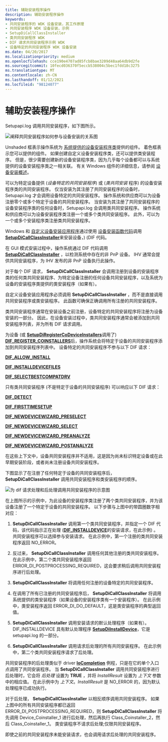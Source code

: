 ```yaml
---
title: 辅助安装程序操作
description: 辅助安装程序操作
keywords:
- 共同安装程序的 WDK 设备安装，其工作原理
- 共同安装程序 WDK 设备安装，示例
- SetupDiCallClassInstaller
- 类共同安装程序 WDK
- DIF 请求共同安装程序示例 WDK
- 设备特定的共同安装程序 WDK 设备安装
ms.date: 04/20/2017
ms.localizationpriority: medium
ms.openlocfilehash: cce190e4707ad85fcb8bae3209d48aa64db9d2fe
ms.sourcegitcommit: 10fecd036370f5eccb538004c5bec1fdd18c3275
ms.translationtype: MT
ms.contentlocale: zh-CN
ms.lasthandoff: 01/12/2021
ms.locfileid: "98124077"
---
```

# <a name="co-installer-operation"></a>辅助安装程序操作





Setupapi.log 调用共同安装程序，如下图所示。

![阐释共同安装程序如何参与设备安装的关系图](images/coinsts.png)

Unshaded 框表示操作系统为 [系统提供的设备安装程序类](./system-defined-device-setup-classes-reserved-for-system-use.md)提供的组件。 着色框表示您可以提供的组件。 如果创建自定义设备安装程序类，还可以提供类安装程序。 但是，很少需要创建新的设备安装程序类，因为几乎每个设备都可以与系统提供的设备安装程序类之一相关联。 有关 Windows 组件的详细信息，请参阅 [设备安装概述](overview-of-device-and-driver-installation.md)。

可以为特定设备提供 (*设备特定的共同安装程序*) 或 (*类共同安装* 程序) 的设备安装程序类的共同安装程序。 仅当安装为其注册了共同安装程序的设备时，Setupapi.log 才会调用设备特定的共同安装程序。 操作系统和供应商可以为设备注册零个或多个特定于设备的共同安装程序。 当安装为其注册了共同安装程序的设备安装程序类的任何设备时，Setupapi.log 会调用类共同安装程序。 操作系统和供应商可以为设备安装程序类注册一个或多个类共同安装程序。 此外，可以为一个或多个安装程序类注册类共同安装程序。

Windows 和 [自定义设备安装应用程序](writing-a-device-installation-application.md)通过使用 [设备安装函数代码](/previous-versions/ff541307(v=vs.85))调用 [**SetupDiCallClassInstaller**](/windows/win32/api/setupapi/nf-setupapi-setupdicallclassinstaller)来安装设备，)  (DIF 代码。

在 GUI 模式安装过程中，操作系统通过 DIF 代码调用 [**SetupDiCallClassInstaller**](/windows/win32/api/setupapi/nf-setupapi-setupdicallclassinstaller) ，以检测系统中存在的非 PnP 设备。 IHV 通常会提供共同安装程序，为 IHV 发布的非 PnP 设备执行此操作。

对于每个 DIF 请求， **SetupDiCallClassInstaller** 会调用注册到设备的安装程序类的任何类共同安装程序、为特定设备注册的任何设备共同安装程序，以及系统为设备的安装程序类提供的类安装程序（如果有）。

自定义设备安装应用程序必须调用 **SetupDiCallClassInstaller** ，而不是直接调用共同安装程序或类安装程序。 此函数可确保正确调用所有注册的共同安装程序。

类共同安装程序通常在安装设备之前注册，设备特定的共同安装程序将注册为设备安装的一部分。 因此，在设备安装过程中，类共同安装程序通常会被添加到共同安装程序列表，并为所有 DIF 请求调用。

为设备 (或 [**SetupDiRegisterCoDeviceInstallers**](/windows/win32/api/setupapi/nf-setupapi-setupdiregistercodeviceinstallers)调用了) [**DIF_REGISTER_COINSTALLERS**](./dif-register-coinstallers.md)后，操作系统会将特定于设备的共同安装程序添加到共同安装程序列表中。 设备特定的共同安装程序不参与以下 DIF 请求：

[**DIF_ALLOW_INSTALL**](./dif-allow-install.md)

[**DIF_INSTALLDEVICEFILES**](./dif-installdevicefiles.md)

[**DIF_SELECTBESTCOMPATDRV**](./dif-selectbestcompatdrv.md)

只有类共同安装程序 (不是特定于设备的共同安装程序) 可以响应以下 DIF 请求：

[**DIF_DETECT**](./dif-detect.md)

[**DIF_FIRSTTIMESETUP**](./dif-firsttimesetup.md)

[**DIF_NEWDEVICEWIZARD_PRESELECT**](./dif-newdevicewizard-preselect.md)

[**DIF_NEWDEVICEWIZARD_SELECT**](./dif-newdevicewizard-select.md)

[**DIF_NEWDEVICEWIZARD_PREANALYZE**](./dif-newdevicewizard-preanalyze.md)

[**DIF_NEWDEVICEWIZARD_POSTANALYZE**](./dif-newdevicewizard-postanalyze.md)

在这些上下文中，设备共同安装程序并不适用，这是因为尚未标识特定设备或在此早期安装阶段，或者尚未注册设备共同安装程序。

下图显示了在注册了任何特定于设备的共同安装程序后， **SetupDiCallClassInstaller** 调用共同安装程序和类安装程序的顺序。

![为 dif 请求处理和后处理调用共同安装程序的示意图](images/callco.png)

在上图所示的示例中，为此设备的安装程序类注册了两个类共同安装程序，并为该设备注册了一个特定于设备的共同安装程序。 以下步骤与上图中的带圆圈数字相对应：

1.  **SetupDiCallClassInstaller** 调用第一个类共同安装程序，并指定一个 DIF 代码，该代码指示正在处理 ([**DIF_INSTALLDEVICE**](./dif-installdevice.md)的安装请求，在此示例) 。 共同安装程序可以选择参与安装请求。 在此示例中，第一个注册的类共同安装程序返回 NO_ERROR。

2.  反过来， **SetupDiCallClassInstaller** 调用任何其他注册的类共同安装程序。 在此示例中，第二个类共同安装程序返回 ERROR_DI_POSTPROCESSING_REQUIRED，这会要求稍后调用共同安装程序进行后处理。

3.  **SetupDiCallClassInstaller** 将调用任何注册的设备特定的共同安装程序。

4.  在调用了所有已注册的共同安装程序后， **SetupDiCallClassInstaller** 将调用系统提供的类安装程序（如果设备的安装程序类有一个安装程序）。 在此示例中，类安装程序返回 ERROR_DI_DO_DEFAULT，这是类安装程序的典型返回值。

5.  **SetupDiCallClassInstaller** 调用安装请求的默认处理程序（如果有）。 DIF_INSTALLDEVICE 具有默认处理程序 [**SetupDiInstallDevice**](/windows/win32/api/setupapi/nf-setupapi-setupdiinstalldevice)，它是 setupapi.log 的一部分。

6.  **SetupDiCallClassInstaller** 调用请求后处理的所有共同安装程序。 在此示例中，第二个类共同安装程序请求了后处理。

共同安装程序的后处理类似于 driver [**IoCompletion**](/windows-hardware/drivers/ddi/wdm/nc-wdm-io_completion_routine) 例程，只是在它的单个入口点调用了共同安装程序。 当 **SetupDiCallClassInstaller** 调用共同安装程序进行后处理时，它会将 *后处理* 设置为 **TRUE** ，并将 *InstallResult* 设置为 *上下文* 参数中的相应值。 在此示例中为 *上下文*。*InstallResult* 是 NO_ERROR 的，因为默认处理程序已成功执行。

对于后处理， **SetupDiCallClassInstaller** 以相反顺序调用共同安装程序。 如果上图中的所有共同安装程序都已返回 ERROR_DI_POSTPROCESSING_REQUIRED，则 **SetupDiCallClassInstaller** 将先调用 Device_Coinstaller_1 进行后处理，然后再执行 Class_Coinstaller_2，然后 Class_Coinstaller_1。 类安装程序不请求后处理;仅限共同安装程序。

即使之前的共同安装程序未能安装请求，也会调用请求后处理的共同安装程序。

